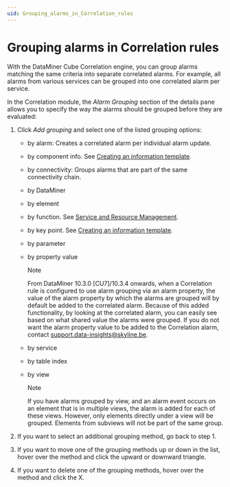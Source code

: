 ```yaml
---
uid: Grouping_alarms_in_Correlation_rules
---
```


# Grouping alarms in Correlation rules

With the DataMiner Cube Correlation engine, you can group alarms matching the same criteria into separate correlated alarms. For example, all alarms from various services can be grouped into one correlated alarm per service.

In the Correlation module, the *Alarm Grouping* section of the details pane allows you to specify the way the alarms should be grouped before they are evaluated:

1. Click *Add grouping* and select one of the listed grouping options:

   - by alarm: Creates a correlated alarm per individual alarm update.

   - by component info. See [Creating an information template](xref:Creating_an_information_template).

   - by connectivity: Groups alarms that are part of the same connectivity chain.

   - by DataMiner

   - by element

   - by function. See [Service and Resource Management](xref:SRM#service-and-resource-management).

   - by key point. See [Creating an information template](xref:Creating_an_information_template).

   - by parameter

   - by property value

     > [!NOTE]
     > From DataMiner 10.3.0 [CU7]/10.3.4 onwards, when a Correlation rule is configured to use alarm grouping via an alarm property, the value of the alarm property by which the alarms are grouped will by default be added to the correlated alarm. Because of this added functionality, by looking at the correlated alarm, you can easily see based on what shared value the alarms were grouped. If you do not want the alarm property value to be added to the Correlation alarm, contact [support.data-insights@skyline.be](mailto:support.data-insights@skyline.be). <!-- RN 35583 -->

   - by service

   - by table index

   - by view

     > [!NOTE]
     > If you have alarms grouped by view, and an alarm event occurs on an element that is in multiple views, the alarm is added for each of these views. However, only elements directly under a view will be grouped. Elements from subviews will not be part of the same group.

1. If you want to select an additional grouping method, go back to step 1.

1. If you want to move one of the grouping methods up or down in the list, hover over the method and click the upward or downward triangle.

1. If you want to delete one of the grouping methods, hover over the method and click the X.
